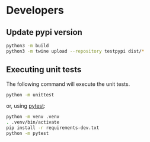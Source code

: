 # Developers

## Update pypi version

```bash
python3 -m build
python3 -m twine upload --repository testpypi dist/*
```

## Executing unit tests
The following command will execute the unit tests.

```bash
python -m unittest
```

or, using [pytest](https://docs.pytest.org/en/6.2.x/):

```bash
python -m venv .venv
. .venv/bin/activate
pip install -r requirements-dev.txt
python -m pytest
```
